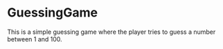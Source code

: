 # GuessingGame
This is a simple guessing game where the player tries to guess a number between 1 and 100.
